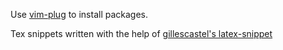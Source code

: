 Use [vim-plug](https://github.com/junegunn/vim-plug) to install packages. 

Tex snippets written with the help of [gillescastel's latex-snippet](https://github.com/gillescastel/latex-snippets)
